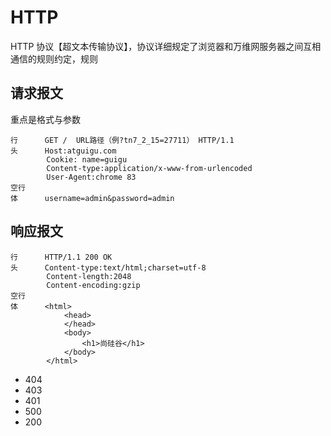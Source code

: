 # HTTP

HTTP 协议【超文本传输协议】，协议详细规定了浏览器和万维网服务器之间互相通信的规则约定，规则

## 请求报文

重点是格式与参数

```
行      GET /  URL路径（例?tn7_2_15=27711） HTTP/1.1
头      Host:atguigu.com
        Cookie: name=guigu
        Content-type:application/x-www-from-urlencoded
        User-Agent:chrome 83
空行    
体      username=admin&password=admin
```

## 响应报文

```
行      HTTP/1.1 200 OK
头      Content-type:text/html;charset=utf-8
        Content-length:2048
        Content-encoding:gzip    
空行
体      <html>
            <head>
            </head>
            <body>
                <h1>尚硅谷</h1>
            </body>
        </html>
```

* 404
* 403
* 401
* 500
* 200